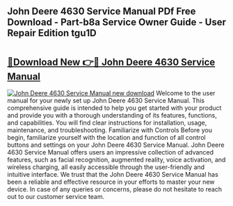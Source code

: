 ## John Deere 4630 Service Manual PDf Free Download - Part-b8a Service Owner Guide - User Repair Edition tgu1D

# <h2><a href="http://bc91785.oget.top/?id=John+Deere+4630+Service+Manual">🔗Download New 👉🔴 John Deere 4630 Service Manual</a></h2>

[![John Deere 4630 Service Manual new download](https://i.imgur.com/5g1atiW.png)](http://bc91785.oget.top/?id=John+Deere+4630+Service+Manual)
Welcome to the user manual for your newly set up John Deere 4630 Service Manual. This comprehensive guide is intended to help you get started with your product and provide you with a thorough understanding of its features, functions, and capabilities. You will find clear instructions for installation, usage, maintenance, and troubleshooting. Familiarize with Controls Before you begin, familiarize yourself with the location and function of all control buttons and settings on your John Deere 4630 Service Manual. John Deere 4630 Service Manual offers users an impressive collection of advanced features, such as facial recognition, augmented reality, voice activation, and wireless charging, all easily accessible through the user-friendly and intuitive interface. We trust that the John Deere 4630 Service Manual has been a reliable and effective resource in your efforts to master your new device. In case of any queries or concerns, please do not hesitate to reach out to our customer service team.
